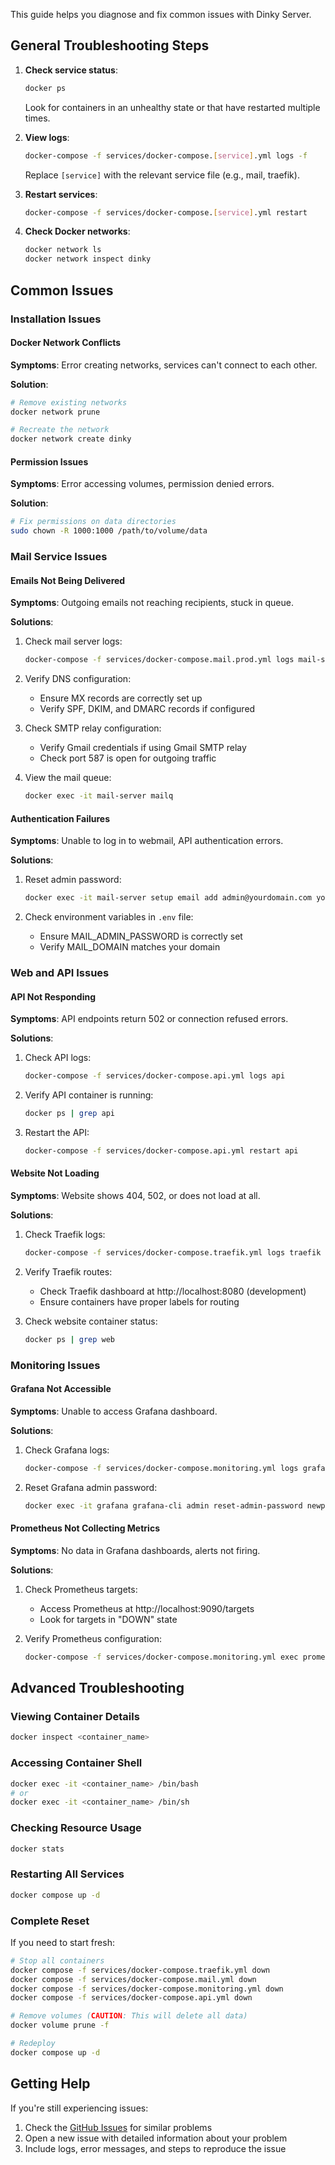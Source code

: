 This guide helps you diagnose and fix common issues with Dinky Server.

## General Troubleshooting Steps

1. **Check service status**:
   ```bash
   docker ps
   ```
   Look for containers in an unhealthy state or that have restarted multiple times.

2. **View logs**:
   ```bash
   docker-compose -f services/docker-compose.[service].yml logs -f
   ```
   Replace `[service]` with the relevant service file (e.g., mail, traefik).

3. **Restart services**:
   ```bash
   docker-compose -f services/docker-compose.[service].yml restart
   ```

4. **Check Docker networks**:
   ```bash
   docker network ls
   docker network inspect dinky
   ```

## Common Issues

### Installation Issues

#### Docker Network Conflicts

**Symptoms**: Error creating networks, services can't connect to each other.

**Solution**:
```bash
# Remove existing networks
docker network prune

# Recreate the network
docker network create dinky
```

#### Permission Issues

**Symptoms**: Error accessing volumes, permission denied errors.

**Solution**:
```bash
# Fix permissions on data directories
sudo chown -R 1000:1000 /path/to/volume/data
```

### Mail Service Issues

#### Emails Not Being Delivered

**Symptoms**: Outgoing emails not reaching recipients, stuck in queue.

**Solutions**:

1. Check mail server logs:
   ```bash
   docker-compose -f services/docker-compose.mail.prod.yml logs mail-server
   ```

2. Verify DNS configuration:
   - Ensure MX records are correctly set up
   - Verify SPF, DKIM, and DMARC records if configured

3. Check SMTP relay configuration:
   - Verify Gmail credentials if using Gmail SMTP relay
   - Check port 587 is open for outgoing traffic

4. View the mail queue:
   ```bash
   docker exec -it mail-server mailq
   ```

#### Authentication Failures

**Symptoms**: Unable to log in to webmail, API authentication errors.

**Solutions**:

1. Reset admin password:
   ```bash
   docker exec -it mail-server setup email add admin@yourdomain.com yourpassword
   ```

2. Check environment variables in `.env` file:
   - Ensure MAIL_ADMIN_PASSWORD is correctly set
   - Verify MAIL_DOMAIN matches your domain

### Web and API Issues

#### API Not Responding

**Symptoms**: API endpoints return 502 or connection refused errors.

**Solutions**:

1. Check API logs:
   ```bash
   docker-compose -f services/docker-compose.api.yml logs api
   ```

2. Verify API container is running:
   ```bash
   docker ps | grep api
   ```

3. Restart the API:
   ```bash
   docker-compose -f services/docker-compose.api.yml restart api
   ```

#### Website Not Loading

**Symptoms**: Website shows 404, 502, or does not load at all.

**Solutions**:

1. Check Traefik logs:
   ```bash
   docker-compose -f services/docker-compose.traefik.yml logs traefik
   ```

2. Verify Traefik routes:
   - Check Traefik dashboard at http://localhost:8080 (development)
   - Ensure containers have proper labels for routing

3. Check website container status:
   ```bash
   docker ps | grep web
   ```

### Monitoring Issues

#### Grafana Not Accessible

**Symptoms**: Unable to access Grafana dashboard.

**Solutions**:

1. Check Grafana logs:
   ```bash
   docker-compose -f services/docker-compose.monitoring.yml logs grafana
   ```

2. Reset Grafana admin password:
   ```bash
   docker exec -it grafana grafana-cli admin reset-admin-password newpassword
   ```

#### Prometheus Not Collecting Metrics

**Symptoms**: No data in Grafana dashboards, alerts not firing.

**Solutions**:

1. Check Prometheus targets:
   - Access Prometheus at http://localhost:9090/targets
   - Look for targets in "DOWN" state

2. Verify Prometheus configuration:
   ```bash
   docker-compose -f services/docker-compose.monitoring.yml exec prometheus promtool check config /etc/prometheus/prometheus.yml
   ```

## Advanced Troubleshooting

### Viewing Container Details

```bash
docker inspect <container_name>
```

### Accessing Container Shell

```bash
docker exec -it <container_name> /bin/bash
# or
docker exec -it <container_name> /bin/sh
```

### Checking Resource Usage

```bash
docker stats
```

### Restarting All Services

```bash
docker compose up -d
```

### Complete Reset

If you need to start fresh:

```bash
# Stop all containers
docker compose -f services/docker-compose.traefik.yml down
docker compose -f services/docker-compose.mail.yml down
docker compose -f services/docker-compose.monitoring.yml down
docker compose -f services/docker-compose.api.yml down

# Remove volumes (CAUTION: This will delete all data)
docker volume prune -f

# Redeploy
docker compose up -d
```

## Getting Help

If you're still experiencing issues:

1. Check the [GitHub Issues](https://github.com/nahuelsantos/dinky-server/issues) for similar problems
2. Open a new issue with detailed information about your problem
3. Include logs, error messages, and steps to reproduce the issue 